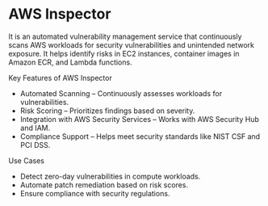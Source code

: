 # AWS Inspector 
It is an automated vulnerability management service that continuously scans AWS workloads for security vulnerabilities and unintended network exposure. It helps identify risks in EC2 instances, container images in Amazon ECR, and Lambda functions.

Key Features of AWS Inspector
- Automated Scanning – Continuously assesses workloads for vulnerabilities.
- Risk Scoring – Prioritizes findings based on severity.
- Integration with AWS Security Services – Works with AWS Security Hub and IAM.
- Compliance Support – Helps meet security standards like NIST CSF and PCI DSS.

Use Cases
- Detect zero-day vulnerabilities in compute workloads.
- Automate patch remediation based on risk scores.
- Ensure compliance with security regulations.
